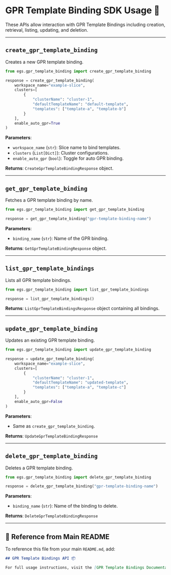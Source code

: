 # GPR Template Binding SDK Usage 📘

These APIs allow interaction with GPR Template Bindings including creation, retrieval, listing, updating, and deletion.

---

## `create_gpr_template_binding`

Creates a new GPR template binding.

```python
from egs.gpr_template_binding import create_gpr_template_binding

response = create_gpr_template_binding(
    workspace_name="example-slice",
    clusters=[
        {
            "clusterName": "cluster-1",
            "defaultTemplateName": "default-template",
            "templates": ["template-a", "template-b"]
        }
    ],
    enable_auto_gpr=True
)
```

**Parameters**:
- `workspace_name` (`str`): Slice name to bind templates.
- `clusters` (`List[Dict]`): Cluster configurations.
- `enable_auto_gpr` (`bool`): Toggle for auto GPR binding.

**Returns**: `CreateGprTemplateBindingResponse` object.

---

## `get_gpr_template_binding`

Fetches a GPR template binding by name.

```python
from egs.gpr_template_binding import get_gpr_template_binding

response = get_gpr_template_binding("gpr-template-binding-name")
```

**Parameters**:
- `binding_name` (`str`): Name of the GPR binding.

**Returns**: `GetGprTemplateBindingResponse` object.

---

## `list_gpr_template_bindings`

Lists all GPR template bindings.

```python
from egs.gpr_template_binding import list_gpr_template_bindings

response = list_gpr_template_bindings()
```

**Returns**: `ListGprTemplateBindingsResponse` object containing all bindings.

---

## `update_gpr_template_binding`

Updates an existing GPR template binding.

```python
from egs.gpr_template_binding import update_gpr_template_binding

response = update_gpr_template_binding(
    workspace_name="example-slice",
    clusters=[
        {
            "clusterName": "cluster-1",
            "defaultTemplateName": "updated-template",
            "templates": ["template-a", "template-c"]
        }
    ],
    enable_auto_gpr=False
)
```

**Parameters**:
- Same as `create_gpr_template_binding`.

**Returns**: `UpdateGprTemplateBindingResponse`

---

## `delete_gpr_template_binding`

Deletes a GPR template binding.

```python
from egs.gpr_template_binding import delete_gpr_template_binding

response = delete_gpr_template_binding("gpr-template-binding-name")
```

**Parameters**:
- `binding_name` (`str`): Name of the binding to delete.

**Returns**: `DeleteGprTemplateBindingResponse`

---

## 🔗 Reference from Main README

To reference this file from your main `README.md`, add:

```markdown
## GPR Template Bindings API 📦

For full usage instructions, visit the [GPR Template Bindings Documentation](docs/gpr_template_binding.md).
```
